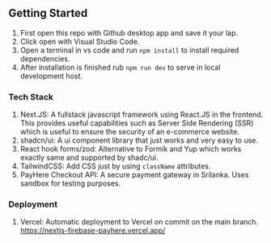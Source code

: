 ## Getting Started

1. First open this repo with Github desktop app and save it your lap.
2. Click open with Visual Studio Code.
3. Open a terminal in vs code and run <code>npm install</code> to install required dependencies.
4. After installation is finished rub <code>npm run dev</code> to serve in local development host.

### Tech Stack

1. Next.JS: A fullstack javascript framework using React.JS in the frontend. This provides useful capabilities such as Server Side Rendering (SSR) which is useful to ensure the security of an e-commerce website.
2. shadcn/ui: A ui component library that just works and very easy to use.
3. React hook forms/zod: Alternative to Formik and Yup which works exactly same and supported by shadc/ui.
4. TailwindCSS: Add CSS just by using <code>className</code> attributes.
5. PayHere Checkout API: A secure payment gateway in Srilanka. Uses sandbox for testing purposes.

### Deployment

1. Vercel: Automatic deployment to Vercel on commit on the main branch. <a href='https://nextjs-firebase-payhere.vercel.app/'>https://nextjs-firebase-payhere.vercel.app/</a>
